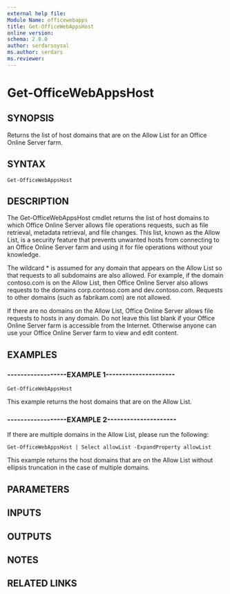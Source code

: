 ```yaml
---
external help file:
Module Name: officewebapps
title: Get-OfficeWebAppsHost
online version:
schema: 2.0.0
author: serdarsoysal
ms.author: serdars
ms.reviewer:
---
```


# Get-OfficeWebAppsHost

## SYNOPSIS
Returns the list of host domains that are on the Allow List for an Office Online Server farm.

## SYNTAX

```
Get-OfficeWebAppsHost
```

## DESCRIPTION
The Get-OfficeWebAppsHost cmdlet returns the list of host domains to which Office Online Server allows file operations requests, such as file retrieval, metadata retrieval, and file changes.
This list, known as the Allow List, is a security feature that prevents unwanted hosts from connecting to an Office Online Server farm and using it for file operations without your knowledge.

The wildcard * is assumed for any domain that appears on the Allow List so that requests to all subdomains are also allowed.
For example, if the domain contoso.com is on the Allow List, then Office Online Server also allows requests to the domains corp.contoso.com and dev.contoso.com.
Requests to other domains (such as fabrikam.com) are not allowed.

If there are no domains on the Allow List, Office Online Server allows file requests to hosts in any domain.
Do not leave this list blank if your Office Online Server farm is accessible from the Internet.
Otherwise anyone can use your Office Online Server farm to view and edit content.

## EXAMPLES

### ------------------EXAMPLE 1---------------------
```
Get-OfficeWebAppsHost
```

This example returns the host domains that are on the Allow List.

### ------------------EXAMPLE 2---------------------
If there are multiple domains in the Allow List, please run the following:

```
Get-OfficeWebAppsHost | Select allowList -ExpandProperty allowList
```

This example returns the host domains that are on the Allow List without ellipsis truncation in the case of multiple domains.

## PARAMETERS

## INPUTS

## OUTPUTS

## NOTES

## RELATED LINKS
